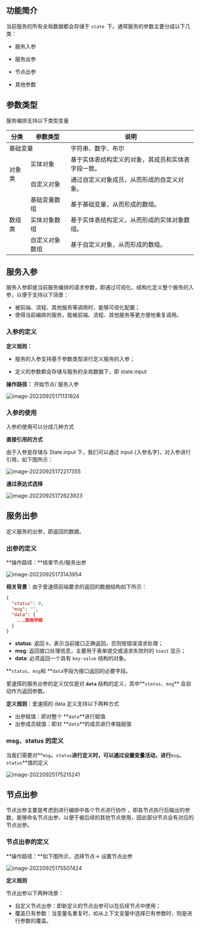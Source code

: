 ## 功能简介

当前服务的所有全局数据都会存储于 `state `下。通常服务的参数主要分成以下几类：

- 服务入参

- 服务出参

- 节点出参

- 其他参数

## 参数类型

服务编排支持以下类型变量

<table>
  <thead>
    <tr>
      <th>分类</th><th>参数类型</th><th>说明</th>
    </tr>
  </thead>
  <tbody>
    <tr>
      <td colSpan="2">基础变量</td>
      <td>字符串、数字、布尔</td>
    </tr>
		<tr>
      <td rowSpan="2">对象类</td>
      <td>实体对象</td>
      <td>基于实体表结构定义的对象，其成员和实体表字段一致。</td>
    </tr>
		<tr>
      <td>自定义对象</td>
      <td>通过自定义对象成员，从而形成的自定义对象。</td>
    </tr>
 		<tr>
      <td rowSpan="3">数组类</td>
      <td>基础变量数组</td>
      <td>基于基础变量，从而形成的数组。</td>
    </tr>
		<tr>
      <td>实体对象数组</td>
      <td>基于实体表结构定义，从而形成的实体对象数组。</td>
    </tr>
		<tr>
      <td>自定义对象数组</td>
      <td>基于自定义对象，从而形成的数组。</td>
    </tr>
  </tbody>
</table>



## 服务入参

服务入参即是当前服务编排的请求参数，即通过可视化、结构化定义整个服务的入参，以便于支持以下场景：

- 被前端、流程、其他服务等调用时，能够可视化配置；
- 使得当前编排的服务，能被前端、流程、其他服务等更方便地重复调用。

### 入参的定义

**定义规则：**

- 服务的入参支持基于参数类型进行定义服务的入参；

- 定义的参数都会存储与服务的全局数据下，即 state.input

**操作路径：** 开始节点/ 服务入参

![image-20220925171131824](/img/服务编排/服务编排设计/服务参数定义/parameter01.png)

### 入参的使用

入参的使用可以分成几种方式

**直接引用的方式**

由于入参是存储与 State.input 下，我们可以通过 input.{入参名字}，对入参进行引用，如下图所示：

![image-20220925172217355](/img/服务编排/服务编排设计/服务参数定义/parameter02.png)

**通过表达式选择**

![image-20220925172623923](/img/服务编排/服务编排设计/服务参数定义/parameter03.png)

## 服务出参

定义服务的出参，即返回的数据。

### 出参的定义

**操作路径：**结束节点/服务出参

![image-20220925173143954](/img/服务编排/服务编排设计/服务参数定义/parameter04.png)

**相关背景**：由于爱速搭前端要求的返回的数据结构如下所示：

```json
{
  "status": 0,
  "msg": "",
  "data": {
    ...其他字段
  }
}
```

- **status**: 返回 `0`，表示当前接口正确返回，否则按错误请求处理；
- **msg**: 返回接口处理信息，主要用于表单提交或请求失败时的 `toast` 显示；
- **data**: 必须返回一个具有 `key-value` 结构的对象。

**`status`、`msg`和 **`data`字段为接口返回的必要字段。

爱速搭的服务出参的定义仅仅是对 **`data`** 结构的定义，其中**`status`、`msg`** 会自动作为返回参数。

**定义规则**：爱速搭的 data 定义支持以下两种方式

- 出参赋值：即对整个 **`data`**进行赋值
- 出参成员赋值：即对 **`data`**的成员进行单独赋值

### msg、status 的定义

当我们需要对**`msg`**、**`status`**进行定义时，可以通过设置变量活动，进行**`msg`**、**`status`**值的定义

![image-20220925175215241](/img/服务编排/服务编排设计/服务参数定义/parameter05.png)

## 节点出参

节点出参主要是考虑到进行编排中各个节点进行协作 ，即各节点执行后输出的参数，能够命名节点出参，以便于被后续的其他节点使用，因此部分节点会有对应的节点出参。

### 节点出参的定义

**操作路径：**如下图所示，选择节点→ 设置节点出参

![image-20220925175507424](/img/服务编排/服务编排设计/服务参数定义/paramter06.png)

**定义规则**

节点出参以下两种场景：

- 自定义节点出参：即新定义的节点出参可以在后续节点中使用；
- 覆盖已有参数：当变量名重复时，如从上下文变量中选择已有参数时，则是进行参数的覆盖。
